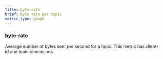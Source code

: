 ```yaml
---
title: byte-rate
brief: Byte rate per topic
metric_type: gauge
---
```


### byte-rate

Average number of bytes sent per second for a topic. This metric has client-id and topic dimensions.

